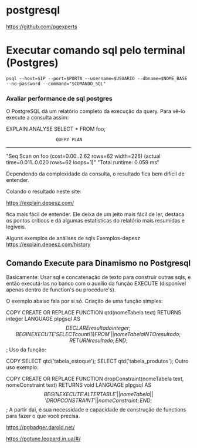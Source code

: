 # postgresql

https://github.com/pgexperts




# Executar comando sql pelo terminal (Postgres)
```
psql --host=$IP --port=$PORTA --username=$USUARIO --dbname=$NOME_BASE --no-password --command="$COMANDO_SQL"
```



### Avaliar performance de sql postgres

O PostgreSQL dá um relatório completo da execução da query.
Para vê-lo execute a consulta assim:

EXPLAIN ANALYSE SELECT * FROM foo;

                       QUERY PLAN
---------------------------------------------------------
"Seq Scan on foo  (cost=0.00..2.62 rows=62 width=226) (actual time=0.011..0.020 rows=62 loops=1)"
"Total runtime: 0.059 ms"

Dependendo da complexidade da consulta, o resultado fica bem difícil de entender.

Colando o resultado neste site: 

https://explain.depesz.com/

fica mais fácil de entender. 
Ele deixa de um jeito mais fácil de ler, destaca os pontos críticos e dá algumas estatísticas do relatório mais resumidas e legíveis.

Alguns exemplos de análises de sqls Exemplos-depesz
https://explain.depesz.com/history


## Comando Execute para Dinamismo no Postgresql
Basicamente: Usar sql e concatenação de texto para construir outras sqls, e então executá-las no banco com o auxílio da função EXECUTE 
(disponível apenas dentro de function's ou procedure's).

O exemplo abaixo fala por si só.
Criação de uma função simples:

COPY
CREATE OR REPLACE FUNCTION qtd(nomeTabela text) RETURNS integer LANGUAGE plpgsql AS $$
DECLARE
    resultado integer;
BEGIN
    EXECUTE 'SELECT count(1) FROM ' || nomeTabela INTO resultado;
    RETURN resultado;
END; $$;
Uso da função:

COPY
SELECT qtd('tabela_estoque');
SELECT qtd('tabela_produtos');
Outro uso exemplo:

COPY
CREATE OR REPLACE FUNCTION dropConstraint(nomeTabela text, nomeConstraint text) RETURNS void LANGUAGE plpgsql AS $$
BEGIN
    EXECUTE 'ALTER TABLE ' || nomeTabela || ' DROP CONSTRAINT ' || nomeConstraint;
END; $$;
A partir dai, é sua necessidade e capacidade de construção de functions para fazer o que você precisa.







https://pgbadger.darold.net/

https://pgtune.leopard.in.ua/#/

